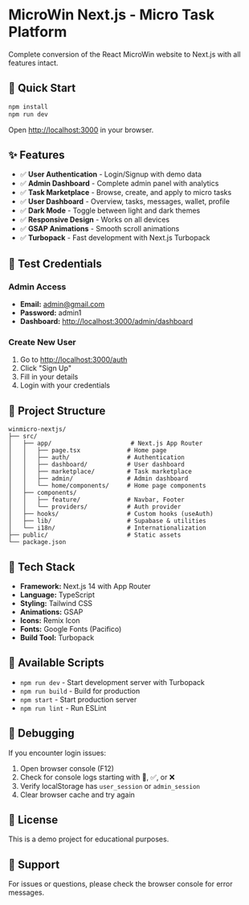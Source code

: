 # MicroWin Next.js - Micro Task Platform

Complete conversion of the React MicroWin website to Next.js with all features intact.

## 🚀 Quick Start

```bash
npm install
npm run dev
```

Open [http://localhost:3000](http://localhost:3000) in your browser.

## ✨ Features

- ✅ **User Authentication** - Login/Signup with demo data
- ✅ **Admin Dashboard** - Complete admin panel with analytics
- ✅ **Task Marketplace** - Browse, create, and apply to micro tasks
- ✅ **User Dashboard** - Overview, tasks, messages, wallet, profile
- ✅ **Dark Mode** - Toggle between light and dark themes
- ✅ **Responsive Design** - Works on all devices
- ✅ **GSAP Animations** - Smooth scroll animations
- ✅ **Turbopack** - Fast development with Next.js Turbopack

## 🔑 Test Credentials

### Admin Access
- **Email:** admin@gmail.com
- **Password:** admin1
- **Dashboard:** [http://localhost:3000/admin/dashboard](http://localhost:3000/admin/dashboard)

### Create New User
1. Go to [http://localhost:3000/auth](http://localhost:3000/auth)
2. Click "Sign Up"
3. Fill in your details
4. Login with your credentials

## 📁 Project Structure

```
winmicro-nextjs/
├── src/
│   ├── app/                      # Next.js App Router
│   │   ├── page.tsx             # Home page
│   │   ├── auth/                # Authentication
│   │   ├── dashboard/           # User dashboard
│   │   ├── marketplace/         # Task marketplace
│   │   ├── admin/               # Admin dashboard
│   │   └── home/components/     # Home page components
│   ├── components/
│   │   ├── feature/             # Navbar, Footer
│   │   └── providers/           # Auth provider
│   ├── hooks/                   # Custom hooks (useAuth)
│   ├── lib/                     # Supabase & utilities
│   └── i18n/                    # Internationalization
├── public/                      # Static assets
└── package.json
```

## 🎨 Tech Stack

- **Framework:** Next.js 14 with App Router
- **Language:** TypeScript
- **Styling:** Tailwind CSS
- **Animations:** GSAP
- **Icons:** Remix Icon
- **Fonts:** Google Fonts (Pacifico)
- **Build Tool:** Turbopack

## 📝 Available Scripts

- `npm run dev` - Start development server with Turbopack
- `npm run build` - Build for production
- `npm start` - Start production server
- `npm run lint` - Run ESLint

## 🐛 Debugging

If you encounter login issues:
1. Open browser console (F12)
2. Check for console logs starting with 🔐, ✅, or ❌
3. Verify localStorage has `user_session` or `admin_session`
4. Clear browser cache and try again

## 📄 License

This is a demo project for educational purposes.

## 🤝 Support

For issues or questions, please check the browser console for error messages.
